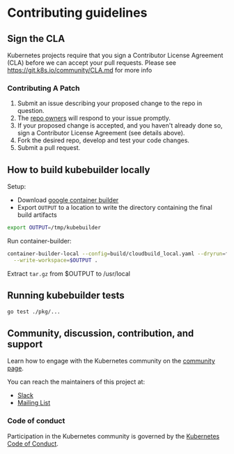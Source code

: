 # Contributing guidelines

## Sign the CLA

Kubernetes projects require that you sign a Contributor License Agreement (CLA) before we can accept your pull requests.
Please see https://git.k8s.io/community/CLA.md for more info

### Contributing A Patch

1. Submit an issue describing your proposed change to the repo in question.
1. The [repo owners](OWNERS) will respond to your issue promptly.
1. If your proposed change is accepted, and you haven't already done so, sign a Contributor License Agreement (see details above).
1. Fork the desired repo, develop and test your code changes.
1. Submit a pull request.

## How to build kubebuilder locally

Setup:

- Download [google container builder](https://cloud.google.com/container-builder/docs/build-debug-locally)
- Export `OUTPUT` to a location to write the directory containing the final build artifacts

```sh
export OUTPUT=/tmp/kubebuilder
```

Run container-builder:

```sh
container-builder-local --config=build/cloudbuild_local.yaml --dryrun=false \
  --write-workspace=$OUTPUT .
```

Extract `tar.gz` from $OUTPUT to /usr/local

## Running kubebuilder tests

```sh
go test ./pkg/...
```

## Community, discussion, contribution, and support

Learn how to engage with the Kubernetes community on the [community page](http://kubernetes.io/community/).

You can reach the maintainers of this project at:

- [Slack](http://slack.k8s.io/)
- [Mailing List](https://groups.google.com/forum/#!forum/kubernetes-kubebuilder)

### Code of conduct

Participation in the Kubernetes community is governed by the [Kubernetes Code of Conduct](code-of-conduct.md).

[google container builder]: https://github.com/kubernetes-sigs/container-builder-local
